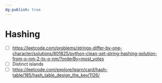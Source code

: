 ```yaml
---
dg-publish: true
---
```

# Hashing
- [ ] https://leetcode.com/problems/strings-differ-by-one-character/solutions/801825/python-clean-set-string-hashing-solution-from-o-nm-2-to-o-nm/?orderBy=most_votes
- [ ] Distinct islands
- [ ]  https://leetcode.com/explore/learn/card/hash-table/185/hash_table_design_the_key/1126/